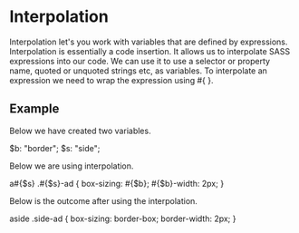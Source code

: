 # Interpolation

Interpolation let's you work with variables that are defined by expressions.
Interpolation is essentially a code insertion. It allows us to interpolate SASS expressions into our code. We can use it to use a selector or property name, quoted or unquoted strings etc, as variables.
To interpolate an expression we need to wrap the expression using #{ }.

## Example

Below we have created two variables.

$b: "border";
$s: "side";

Below we are using interpolation.

a#{$s} .#{$s}-ad {
    box-sizing: #{$b};
    #{$b}-width: 2px;
}

Below is the outcome after using the interpolation.

aside .side-ad {
    box-sizing: border-box;
    border-width: 2px;
}